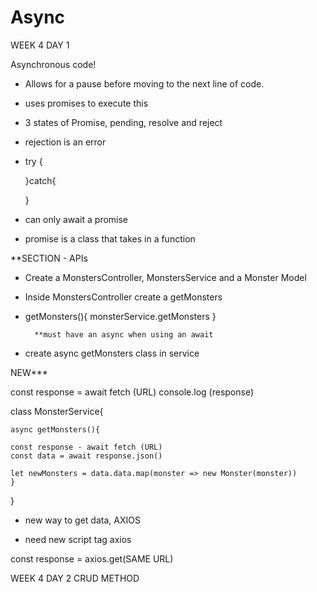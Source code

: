 # Async


WEEK 4 DAY 1

Asynchronous code!

* Allows for a pause before moving to the next line of code.

* uses promises to execute this

* 3 states of Promise, pending, resolve and reject

* rejection is an error

*   try {

    }catch{

    }

* can only await a promise

- promise is a class that takes in a function

**SECTION - APIs

* Create a MonstersController, MonstersService and a Monster Model

* Inside MonstersController create a getMonsters

* getMonsters(){
    monsterService.getMonsters
}

        **must have an async when using an await
* create async getMonsters class in service

NEW*** 

const response = await fetch (URL)
console.log (response)

class MonsterService{
    
    async getMonsters(){

    const response - await fetch (URL)
    const data = await response.json()

    let newMonsters = data.data.map(monster => new Monster(monster))
    }

}


* new way to get data, AXIOS

- need new script tag axios

const response = axios.get(SAME URL)

WEEK 4 DAY 2
CRUD METHOD

